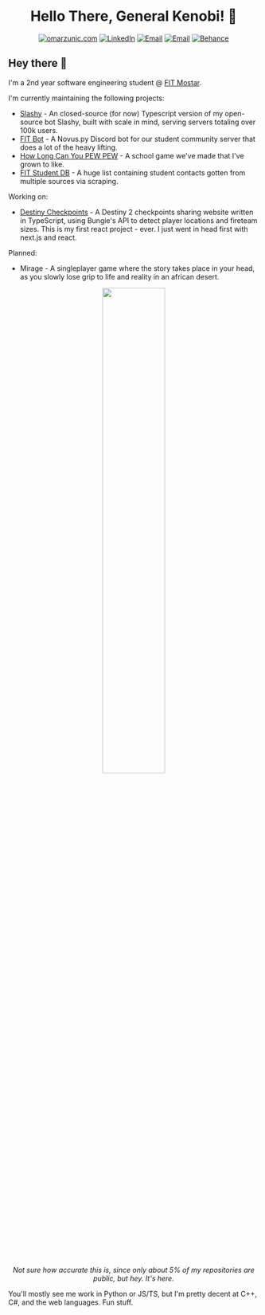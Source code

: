 <h1 align="center"> Hello There, General Kenobi! 👋 </h1>
<p align="center">
    <a href="https://omarzunic.com"><img
            src="https://img.shields.io/badge/-OMARZUNIC.COM-161616?style=for-the-badge&amp;logoColor=white"
            alt="omarzunic.com"></a>
    <a href="https://www.linkedin.com/in/omznc/"><img
            src="https://img.shields.io/badge/LinkedIn-0077B5?style=for-the-badge&logo=linkedin&logoColor=white"
            alt="LinkedIn"></a>
    <a href="mailto:hello@omarzunic.com"><img
            src="https://img.shields.io/badge/-EMAIL-D14836?style=for-the-badge&amp;logo=gmail&amp;logoColor=white"
            alt="Email"></a>
    <a href="https://discord.io/FITMostar"><img
            src="https://img.shields.io/badge/-DISCORD-7289DA?style=for-the-badge&amp;logo=discord&amp;logoColor=white"
            alt="Email"></a>
    <a href="https://www.behance.net/omznc"><img
            src="https://img.shields.io/badge/-BEHANCE-1769FF?style=for-the-badge&amp;logo=behance&amp;logoColor=white"
            alt="Behance"></a>
    
</p>

## Hey there 👋
I'm a 2nd year software engineering student @ [FIT Mostar](https://fit.ba/).

I'm currently maintaining the following projects:
 - [Slashy](https://github.com/omznc/slashy) - An closed-source (for now) Typescript version of my open-source bot Slashy, built with scale in mind, serving servers totaling over 100k users.
 - [FIT Bot](https://github.com/omznc/discord-fit-bot) - A Novus.py Discord bot for our student community server that does a lot of the heavy lifting.
 - [How Long Can You PEW PEW](https://github.com/FIT-Computer-Graphics/HowLongCanYouPewPew/) - A school game we've made that I've grown to like.
 - [FIT Student DB](https://docs.google.com/spreadsheets/d/1GeoqfhlyQGjoYnWZ8PPCjwd4IdRmytE6IEkuBmV4KG4/edit#gid=1009813713) - A huge list containing student contacts gotten from multiple sources via scraping.

Working on:
 - [Destiny Checkpoints](https://checkpointee.imkez.com/) - A Destiny 2 checkpoints sharing website written in TypeScript, using Bungie's API to detect player locations and fireteam sizes. This is my first react project - ever. I just went in head first with next.js and react.

Planned:
 - Mirage - A singleplayer game where the story takes place in your head, as you slowly lose grip to life and reality in an african desert.

<p align="center">
<p float="left" align="center">
<a href="https://omarzunic.com"><img src="https://github-readme-stats.vercel.app/api?username=omznc&show_icons=true&theme=dark" width="50%"></a>
</p>
<p align="center"><em>Not sure how accurate this is, since only about 5% of my repositories are public, but hey. It's here.</em></p>


You'll mostly see me work in Python or JS/TS, but I'm pretty decent at C++, C#, and the web languages. Fun stuff.
